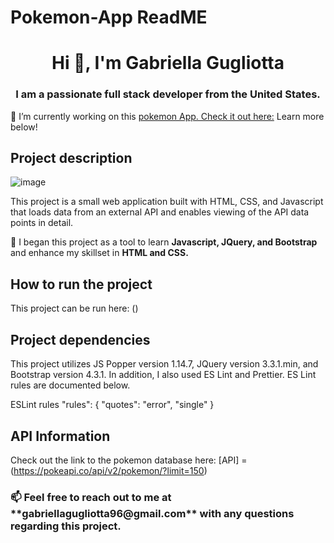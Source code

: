 # Pokemon-App ReadME

<h1 align="center">Hi 👋, I'm Gabriella Gugliotta</h1>
<h3 align="center">I am a passionate full stack developer from the United States.</h3>

🔭 I’m currently working on this [pokemon App. Check it out here:](github.com/ggugliotta/Pokemon-App) Learn more below! 

## Project description

![image](https://github.com/ggugliotta/Pokemon-App/assets/110942966/9285662e-c253-45b3-81bc-8404f65cd564)

This project is a small web application built with HTML, CSS, and Javascript that loads data from an external API and enables viewing of the API data points in detail.

🌱 I began this project as a tool to learn **Javascript, JQuery, and Bootstrap** and enhance my skillset in **HTML and CSS.**

## How to run the project 
This project can be run here: ()

## Project dependencies 

This project utilizes JS Popper version 1.14.7, JQuery version 3.3.1.min, and Bootstrap version 4.3.1. In addition, I also used ES Lint and Prettier. ES Lint rules are documented below.

ESLint rules
    "rules": {
        "quotes": "error", "single"
    }

## API Information 

Check out the link to the pokemon database here: [API] = (https://pokeapi.co/api/v2/pokemon/?limit=150)


<h3 align: "center" >📫 Feel free to reach out to me at **gabriellagugliotta96@gmail.com** with any questions regarding this project. </h3>


